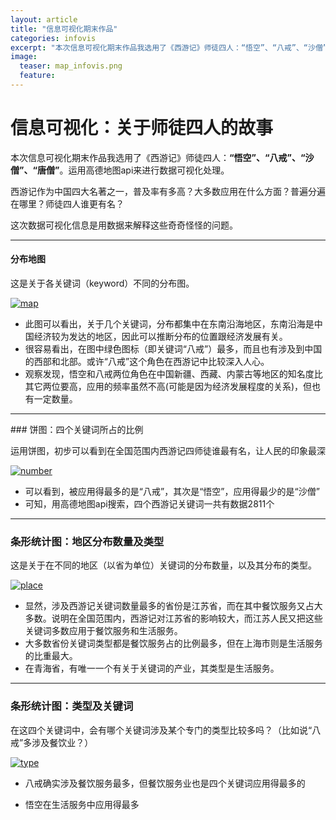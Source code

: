 ```yaml
---
layout: article
title: "信息可视化期末作品"
categories: infovis
excerpt: "本次信息可视化期末作品我选用了《西游记》师徒四人：“悟空”、“八戒”、“沙僧”。运用高德地图api来进行数据可视化处理。"
image:
  teaser: map_infovis.png
  feature: 
---
```


# 信息可视化：关于师徒四人的故事

本次信息可视化期末作品我选用了《西游记》师徒四人：**“悟空”、“八戒”、“沙僧”、“唐僧”**。运用高德地图api来进行数据可视化处理。

西游记作为中国四大名著之一，普及率有多高？大多数应用在什么方面？普遍分遍在哪里？师徒四人谁更有名？

这次数据可视化信息是用数据来解释这些奇奇怪怪的问题。

<hr>

#### 分布地图
这是关于各关键词（keyword）不同的分布图。

<div class='tableauPlaceholder' id='viz1515083265980' style='position: relative'>
	<noscript><a href='#'><img alt='map'src='https:&#47;&#47;public.tableau.com&#47;static&#47;images&#47;4B&#47;4BNJ2C7K8&#47;1_rss.png' style='border: none' /></a>
	</noscript>
	<object class='tableauViz'  style='display:none;'><param name='host_url' value='https%3A%2F%2Fpublic.tableau.com%2F' /> <param name='embed_code_version' value='3' /> <param name='path' value='shared&#47;4BNJ2C7K8' /><param name='toolbar' value='yes' /><param name='static_image'value='https:&#47;&#47;public.tableau.com&#47;static&#47;images&#47;4B&#47;4BNJ2C7K8&#47;1.png' /> <param name='animate_transition' value='yes' /><param name='display_static_image' value='yes' /><param name='display_spinner' value='yes' /><param name='display_overlay' value='yes' /><param name='display_count' value='yes' />
	</object>
</div>                
<script type='text/javascript'>                    var divElement = document.getElementById('viz1515083265980');                    var vizElement = divElement.getElementsByTagName('object')[0];                    vizElement.style.width='100%';vizElement.style.height=(divElement.offsetWidth*0.75)+'px';                    var scriptElement = document.createElement('script');                    scriptElement.src = 'https://public.tableau.com/javascripts/api/viz_v1.js';                    vizElement.parentNode.insertBefore(scriptElement, vizElement);                
</script>


- 此图可以看出，关于几个关键词，分布都集中在东南沿海地区，东南沿海是中国经济较为发达的地区，因此可以推断分布的位置跟经济发展有关。
- 很容易看出，在图中绿色图标（即关键词“八戒”）最多，而且也有涉及到中国的西部和北部。或许“八戒”这个角色在西游记中比较深入人心。
- 观察发现，悟空和八戒两位角色在中国新疆、西藏、内蒙古等地区的知名度比其它两位要高，应用的频率虽然不高(可能是因为经济发展程度的关系)，但也有一定数量。

<hr>
### 饼图：四个关键词所占的比例

运用饼图，初步可以看到在全国范围内西游记四师徒谁最有名，让人民的印象最深

<div class='tableauPlaceholder' id='viz1515088978497' style='position: relative'>
	<noscript><a href='#'><img alt='number ' src='https:&#47;&#47;public.tableau.com&#47;static&#47;images&#47;xi&#47;xiyou_number&#47;number&#47;1_rss.png' style='border: none' /></a>
	</noscript>
	<object class='tableauViz'  style='display:none;'><param name='host_url' value='https%3A%2F%2Fpublic.tableau.com%2F' /> <param name='embed_code_version' value='3' /> <param name='site_root' value='' /><param name='name' value='xiyou_number&#47;number' /><param name='tabs' value='no' /><param name='toolbar' value='yes' /><param name='static_image' value='https:&#47;&#47;public.tableau.com&#47;static&#47;images&#47;xi&#47;xiyou_number&#47;number&#47;1.png' /> <param name='animate_transition' value='yes' /><param name='display_static_image' value='yes' /><param name='display_spinner' value='yes' /><param name='display_overlay' value='yes' /><param name='display_count' value='yes' />
	</object>
</div>                
<script type='text/javascript'>                    var divElement = document.getElementById('viz1515088978497');                    var vizElement = divElement.getElementsByTagName('object')[0];                    vizElement.style.width='100%';vizElement.style.height=(divElement.offsetWidth*0.75)+'px';                    var scriptElement = document.createElement('script');                    scriptElement.src = 'https://public.tableau.com/javascripts/api/viz_v1.js';                    vizElement.parentNode.insertBefore(scriptElement, vizElement);                
</script>

- 可以看到，被应用得最多的是“八戒”，其次是“悟空”，应用得最少的是“沙僧”
- 可知，用高德地图api搜索，四个西游记关键词一共有数据2811个

<hr>

### 条形统计图：地区分布数量及类型

这是关于在不同的地区（以省为单位）关键词的分布数量，以及其分布的类型。




<div class='tableauPlaceholder' id='viz1515088896725' style='position: relative'>
	<noscript><a href='#'><img alt='place ' src='https:&#47;&#47;public.tableau.com&#47;static&#47;images&#47;xi&#47;xiyou_place&#47;place&#47;1_rss.png' style='border: none' /></a>
	</noscript>
	<object class='tableauViz'  style='display:none;'><param name='host_url' value='https%3A%2F%2Fpublic.tableau.com%2F' /> <param name='embed_code_version' value='3' /> <param name='site_root' value='' /><param name='name' value='xiyou_place&#47;place' /><param name='tabs' value='no' /><param name='toolbar' value='yes' /><param name='static_image' value='https:&#47;&#47;public.tableau.com&#47;static&#47;images&#47;xi&#47;xiyou_place&#47;place&#47;1.png' /> <param name='animate_transition' value='yes' /><param name='display_static_image' value='yes' /><param name='display_spinner' value='yes' /><param name='display_overlay' value='yes' /><param name='display_count' value='yes' />
	</object>
</div>                
<script type='text/javascript'>                    var divElement = document.getElementById('viz1515088896725');                    var vizElement = divElement.getElementsByTagName('object')[0];                    vizElement.style.width='100%';vizElement.style.height=(divElement.offsetWidth*0.75)+'px';                    var scriptElement = document.createElement('script');                    scriptElement.src = 'https://public.tableau.com/javascripts/api/viz_v1.js';                    vizElement.parentNode.insertBefore(scriptElement, vizElement);                
</script>


- 显然，涉及西游记关键词数量最多的省份是江苏省，而在其中餐饮服务又占大多数。说明在全国范围内，西游记对江苏省的影响较大，而江苏人民又把这些关键词多数应用于餐饮服务和生活服务。
- 大多数省份关键词类型都是餐饮服务占的比例最多，但在上海市则是生活服务的比重最大。
- 在青海省，有唯一一个有关于关键词的产业，其类型是生活服务。



<hr>

### 条形统计图：类型及关键词

在这四个关键词中，会有哪个关键词涉及某个专门的类型比较多吗？（比如说“八戒”多涉及餐饮业？）

<div class='tableauPlaceholder' id='viz1515088814182' style='position: relative'>
	<noscript><a href='#'><img alt='type ' src='https:&#47;&#47;public.tableau.com&#47;static&#47;images&#47;xi&#47;xiyou_type&#47;type&#47;1_rss.png' style='border: none' /></a>
	</noscript>
	<object class='tableauViz'  style='display:none;'><param name='host_url' value='https%3A%2F%2Fpublic.tableau.com%2F' /> <param name='embed_code_version' value='3' /> <param name='site_root' value='' /><param name='name' value='xiyou_type&#47;type' /><param name='tabs' value='no' /><param name='toolbar' value='yes' /><param name='static_image' value='https:&#47;&#47;public.tableau.com&#47;static&#47;images&#47;xi&#47;xiyou_type&#47;type&#47;1.png' /> <param name='animate_transition' value='yes' /><param name='display_static_image' value='yes' /><param name='display_spinner' value='yes' /><param name='display_overlay' value='yes' /><param name='display_count' value='yes' />
	</object>
</div>                
<script type='text/javascript'>                    var divElement = document.getElementById('viz1515088814182');                    var vizElement = divElement.getElementsByTagName('object')[0];                    vizElement.style.width='100%';vizElement.style.height=(divElement.offsetWidth*0.75)+'px';                    var scriptElement = document.createElement('script');                    scriptElement.src = 'https://public.tableau.com/javascripts/api/viz_v1.js';                    vizElement.parentNode.insertBefore(scriptElement, vizElement);                
</script>


- 八戒确实涉及餐饮服务最多，但餐饮服务业也是四个关键词应用得最多的

- 悟空在生活服务中应用得最多 

